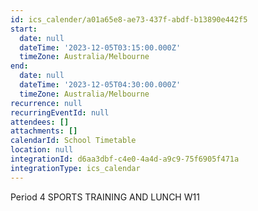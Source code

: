```yaml
---
id: ics_calender/a01a65e8-ae73-437f-abdf-b13890e442f5
start:
  date: null
  dateTime: '2023-12-05T03:15:00.000Z'
  timeZone: Australia/Melbourne
end:
  date: null
  dateTime: '2023-12-05T04:30:00.000Z'
  timeZone: Australia/Melbourne
recurrence: null
recurringEventId: null
attendees: []
attachments: []
calendarId: School Timetable
location: null
integrationId: d6aa3dbf-c4e0-4a4d-a9c9-75f6905f471a
integrationType: ics_calendar
---
```

Period 4
SPORTS TRAINING AND LUNCH W11
